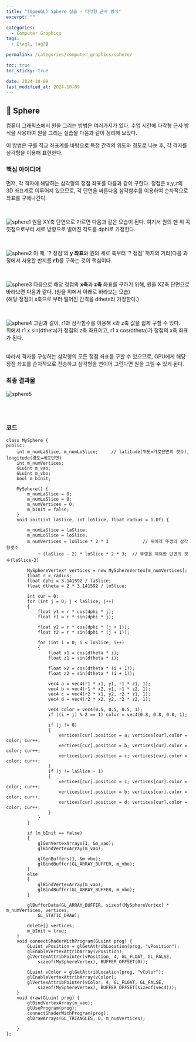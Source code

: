 ```yaml
---
title: "(OpenGL) Sphere 실습 - 다각형 근사 방식"
excerpt: ""

categories:
  - Computer Graphics
tags:
  - [tag1, tag2]

permalink: /categories/computer_graphics/sphere/

toc: true
toc_sticky: true

date: 2024-10-09
last_modified_at: 2024-10-09
---
```


## 🦥 Sphere
컴퓨터 그래픽스에서 원을 그리는 방법은 여러가지가 있다. 수업 시간에 다각형 근사 방식을 사용하여 원을 그리는 실습을 다음과 같이 정리해 보았다. <br>

이 방법은 구를 직교 좌표계를 바탕으로 특정 간격의 위도와 경도로 나눈 후, 각 격자를 삼각형을 이용해 표현한다.
<br>

### 핵심 아이디어
먼저, 각 격자에 해당하는 삼각형의 정점 좌표를 다음과 같이 구한다. 정점은 x,y,z의 3D 좌표계로 이루어져 있으므로, 각 단면을 짜른다음 삼각함수를 이용하여 순차적으로 좌표를 구해나간다.<br>

<br>

![sphere1](/assets\images\posts_img\graphics\sphere1.png)
원을 XY축 단면으로 가르면 다음과 같은 모습이 된다. 여기서 원의 맨 위 꼭짓점으로부터 세로 방향으로 벌어진 각도를 dphi로 가정한다.


<br>

![sphere2](/assets\images\posts_img\graphics\sphere2.png) 
이 때, '? 정점'의 **y 좌표**와 원의 세로 축부터 '? 정점' 까지의 거리(다음 과정에서 사용할 반지름 **r1**)를 구하는 것이 핵심이다.


<br> 

![sphere3](/assets\images\posts_img\graphics\sphere3.png) 
다음으로 해당 정점의 **x축**과 **z축** 좌표를 구하기 위해, 원을 XZ축 단면으로 바라보면 다음과 같다. (원을 위에서 아래로 바라보는 모습)<br>
(해당 정점이 x축으로 부터 떨어진 간격을 dtheta라 가정한다.)<br>


<br>

![sphere4](/assets\images\posts_img\graphics\sphere4.png)
그림과 같이, r1과 삼각함수를 이용해 x와 z축 값을 쉽게 구할 수 있다. <br>
위에서 r1 x sin(dtheta)가 정점의 z축 좌표이고, r1 x cos(dtheta)가 정점의 x축 좌표가 된다.
<br>

<br>
따라서 격자를 구성하는 삼각형의 모든 정점 좌표를 구할 수 있으므로, GPU에게 해당 정점 좌표를 순차적으로 전송하고 삼각형을 연이어 그린다면 원을 그릴 수 있게 된다.

### 최종 결과물
![sphere5](/assets\images\posts_img\graphics\sphere5.png)

<br><br>


### 코드

```
class MySphere {
public:
	int m_numLaSlice, m_numLoSlice;		// latitude(위도=가로단면의 갯수), longitude(경도=세로단면)
	int m_numVertices;
	GLuint m_vao;
	GLuint m_vbo;
	bool m_bInit;

	MySphere() {
		m_numLaSlice = 0;
		m_numLoSlice = 0;
		m_numVertices = 0;
		m_bInit = false;
	}
	void init(int laSlice, int loSlice, float radius = 1.0f) {

		m_numLaSlice = laSlice;
		m_numLoSlice = loSlice;
		m_numVertices = loSlice * 2 * 3				// 위아래 뚜껑의 삼각형갯수
			+ (laSlice - 2) * loSlice * 2 * 3;	// 뚜껑을 제외한 단면의 갯수(laSlice-2)

		MySphereVertex* vertices = new MySphereVertex[m_numVertices];
		float r = radius;
		float dphi = 3.141592 / laSlice;
		float dtheta = 2 * 3.141592 / loSlice;

		int cur = 0;
		for (int j = 0; j < laSlice; j++)
		{
			float y1 = r * cos(dphi * j);
			float r1 = r * sin(dphi * j);

			float y2 = r * cos(dphi * (j + 1));
			float r2 = r * sin(dphi * (j + 1));

			for (int i = 0; i < loSlice; i++)
			{
				float x1 = cos(dtheta * i);
				float z1 = sin(dtheta * i);

				float x2 = cos(dtheta * (i + 1));
				float z2 = sin(dtheta * (i + 1));

				vec4 a = vec4(r1 * x1, y1, r1 * z1, 1);
				vec4 b = vec4(r1 * x2, y1, r1 * z2, 1);
				vec4 c = vec4(r2 * x1, y2, r2 * z1, 1);
				vec4 d = vec4(r2 * x2, y2, r2 * z2, 1);
				
				vec4 color = vec4(0.5, 0.5, 0.5, 1);
				if ((i + j) % 2 == 1) color = vec4(0.8, 0.8, 0.8, 1);

				if (j != 0)
				{
					vertices[cur].position = a;	vertices[cur].color = color; cur++;
					vertices[cur].position = b;	vertices[cur].color = color; cur++;
					vertices[cur].position = c;	vertices[cur].color = color; cur++;
				}
				if (j != laSlice - 1)
				{
					vertices[cur].position = c;	vertices[cur].color = color; cur++;
					vertices[cur].position = b;	vertices[cur].color = color; cur++;
					vertices[cur].position = d;	vertices[cur].color = color; cur++;
				}
			}
		}

		if (m_bInit == false)
		{
			glGenVertexArrays(1, &m_vao);
			glBindVertexArray(m_vao);

			glGenBuffers(1, &m_vbo);
			glBindBuffer(GL_ARRAY_BUFFER, m_vbo);
		}
		else
		{
			glBindVertexArray(m_vao);
			glBindBuffer(GL_ARRAY_BUFFER, m_vbo);
		}

		glBufferData(GL_ARRAY_BUFFER, sizeof(MySphereVertex) * m_numVertices, vertices,
			GL_STATIC_DRAW);

		delete[] vertices;
		m_bInit = true;
	}
	void connectShaderWithProgram(GLuint prog) {
		GLuint vPosition = glGetAttribLocation(prog, "vPosition");
		glEnableVertexAttribArray(vPosition);
		glVertexAttribPointer(vPosition, 4, GL_FLOAT, GL_FALSE,
			sizeof(MySphereVertex), BUFFER_OFFSET(0));

		GLuint vColor = glGetAttribLocation(prog, "vColor");
		glEnableVertexAttribArray(vColor);
		glVertexAttribPointer(vColor, 4, GL_FLOAT, GL_FALSE,
			sizeof(MySphereVertex), BUFFER_OFFSET(sizeof(vec4)));
	}
	void draw(GLuint prog) {
		glBindVertexArray(m_vao);
		glUseProgram(prog);
		connectShaderWithProgram(prog);
		glDrawArrays(GL_TRIANGLES, 0, m_numVertices);

	}
};
```
